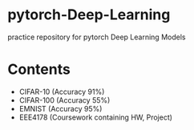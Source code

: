 # pytorch-Deep-Learning
practice repository for pytorch Deep Learning Models

# Contents
- CIFAR-10 (Accuracy 91%)
- CIFAR-100 (Accuracy 55%)
- EMNIST (Accuracy 95%)
- EEE4178 (Coursework containing HW, Project)

